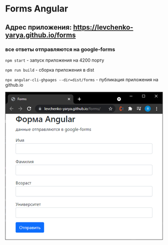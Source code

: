 # Forms Angular

## Адрес приложения: https://levchenko-yarya.github.io/forms

### все ответы отправляются на google-forms

`npm start` - запуск приложения на 4200 порту

`npm run build` - сборка приложения в dist

`npx angular-cli-ghpages --dir=dist/forms` - публикация приложения на github.io

![img.png](forms.png)